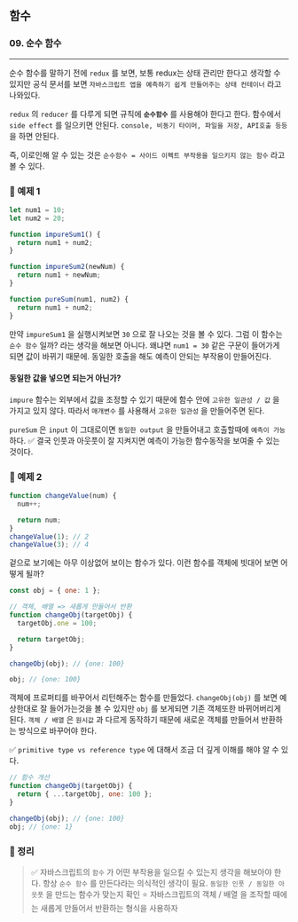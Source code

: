## 함수

### 09. 순수 함수

---

순수 함수를 말하기 전에 `redux` 를 보면, 보통 redux는 상태 관리만 한다고 생각할 수 있지만 공식 문서를 보면 `자바스크립트 앱을 예측하기 쉽게 만들어주는 상태 컨테이너` 라고 나와있다.

`redux` 의 `reducer` 를 다루게 되면 규칙에 **`순수함수`** 를 사용해야 한다고 한다. 함수에서 `side effect` 를 일으키면 안된다. `console, 비동기 타이머, 파일을 저장, API호출 등등` 을 하면 안된다.

즉, 이로인해 알 수 있는 것은 `순수함수 = 사이드 이펙트 부작용을 일으키지 않는 함수` 라고 볼 수 있다.

### 📌 예제 1

```js
let num1 = 10;
let num2 = 20;

function impureSum1() {
  return num1 + num2;
}

function impureSum2(newNum) {
  return num1 + newNum;
}

function pureSum(num1, num2) {
  return num1 + num2;
}
```

만약 `impureSum1` 을 실행시켜보면 `30` 으로 잘 나오는 것을 볼 수 있다. 그럼 이 함수는 `순수 함수` 일까? 라는 생각을 해보면 아니다. 왜냐면 `num1 = 30` 같은 구문이 들어가게 되면 값이 바뀌기 때문에.
동일한 호출을 해도 예측이 안되는 부작용이 만들어진다.

#### 동일한 값을 넣으면 되는거 아닌가?

`impure` 함수는 외부에서 값을 조정할 수 있기 때문에 함수 안에 `고유한 일관성 / 값` 을 가지고 있지 않다. 따라서 `매개변수` 를 사용해서 `고유한 일관성` 을 만들어주면 된다.

`pureSum` 은 `input` 이 그대로이면 `동일한 output` 을 만들어내고 호출할때에 `예측이 가능` 하다. ✅ 결국 인풋과 아웃풋이 잘 지켜지면 예측이 가능한 함수동작을 보여줄 수 있는 것이다.

### 📌 예제 2

```js
function changeValue(num) {
  num++;

  return num;
}
changeValue(1); // 2
changeValue(3); // 4
```

겉으로 보기에는 아무 이상없어 보이는 함수가 있다. 이런 함수를 객체에 빗대어 보면 어떻게 될까?

```js
const obj = { one: 1 };

// 객체, 배열 => 새롭게 만들어서 반환
function changeObj(targetObj) {
  targetObj.one = 100;

  return targetObj;
}

changeObj(obj); // {one: 100}

obj; // {one: 100}
```

객체에 프로퍼티를 바꾸어서 리턴해주는 함수를 만들었다.
`changeObj(obj)` 를 보면 예상한대로 잘 들어가는것을 볼 수 있지만 `obj` 를 보게되면 기존 객체또한 바뀌어버리게 된다. `객체 / 배열` 은 `원시값` 과 다르게 동작하기 때문에 새로운 객체를 만들어서 반환하는 방식으로 바꾸어야 한다.

✅ `primitive type vs reference type` 에 대해서 조금 더 깊게 이해를 해야 알 수 있다.

```js
// 함수 개선
function changeObj(targetObj) {
  return { ...targetObj, one: 100 };
}

changeObj(obj); // {one: 100}
obj; // {one: 1}
```

### 📌 정리

> ✅ 자바스크립트의 `함수` 가 어떤 부작용을 일으킬 수 있는지 생각을 해보아야 한다. 항상 `순수 함수` 를 만든다라는 의식적인 생각이 필요. `동일한 인풋 / 동일한 아웃풋` 을 만드는 함수가 맞는지 확인
> ⭐️ 자바스크립트의 객체 / 배열 을 조작할 때에는 새롭게 만들어서 반환하는 형식을 사용하자
